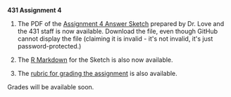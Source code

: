 **431 Assignment 4**

1. The PDF of the [Assignment 4 Answer Sketch](https://github.com/THOMASELOVE/431homework/blob/master/HW4/431-sketch4-pw-2017.pdf) prepared by Dr. Love and the 431 staff is now available. Download the file, even though GitHub cannot display the file (claiming it is invalid - it's not invalid, it's just password-protected.)

2. The [R Markdown](https://github.com/THOMASELOVE/431homework/blob/master/HW4/431-sketch4-2017.Rmd) for the Sketch is also now available.

3. The [rubric for grading the assignment](https://github.com/THOMASELOVE/431homework/blob/master/HW4/431-rubric4-2017.pdf) is also available.

Grades will be available soon.

